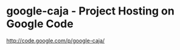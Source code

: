 <!--
id: 972079482
link: http://kevinisom.info/post/972079482/google-caja-project-hosting-on-google-code
slug: google-caja-project-hosting-on-google-code
date: Thu Aug 19 2010 01:42:22 GMT+1200 (NZST)
raw: {"blog_name":"kevinisom","id":972079482,"post_url":"http://kevinisom.info/post/972079482/google-caja-project-hosting-on-google-code","slug":"google-caja-project-hosting-on-google-code","type":"link","date":"2010-08-18 13:42:22 GMT","timestamp":1282138942,"state":"published","format":"html","reblog_key":"4f0ptk00","tags":[],"short_url":"http://tmblr.co/Zw68YyvyC5w","highlighted":[],"feed_item":"http://code.google.com/p/google-caja/","from_feed_id":"650234","note_count":0,"title":"google-caja - Project Hosting on Google Code","url":"http://code.google.com/p/google-caja/","description":""}
publish: 2010-08-019
tags: 
title: google-caja - Project Hosting on Google Code
-->


google-caja - Project Hosting on Google Code
============================================

<http://code.google.com/p/google-caja/>

